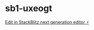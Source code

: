# sb1-uxeogt

[Edit in StackBlitz next generation editor ⚡️](https://stackblitz.com/~/github.com/Anshuman0010/sb1-uxeogt)